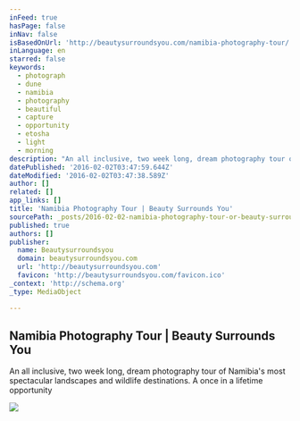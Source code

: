```yaml
---
inFeed: true
hasPage: false
inNav: false
isBasedOnUrl: 'http://beautysurroundsyou.com/namibia-photography-tour/'
inLanguage: en
starred: false
keywords:
  - photograph
  - dune
  - namibia
  - photography
  - beautiful
  - capture
  - opportunity
  - etosha
  - light
  - morning
description: "An all inclusive, two week long, dream photography tour of Namibia's most spectacular landscapes and wildlife destinations. A once in a lifetime opportunity"
datePublished: '2016-02-02T03:47:59.644Z'
dateModified: '2016-02-02T03:47:38.589Z'
author: []
related: []
app_links: []
title: 'Namibia Photography Tour | Beauty Surrounds You'
sourcePath: _posts/2016-02-02-namibia-photography-tour-or-beauty-surrounds-you.md
published: true
authors: []
publisher:
  name: Beautysurroundsyou
  domain: beautysurroundsyou.com
  url: 'http://beautysurroundsyou.com'
  favicon: 'http://beautysurroundsyou.com/favicon.ico'
_context: 'http://schema.org'
_type: MediaObject

---
```

<article style=""><h1>Namibia Photography Tour | Beauty Surrounds You</h1><p>An all inclusive, two week long, dream photography tour of Namibia's most spectacular landscapes and wildlife destinations. A once in a lifetime opportunity</p><img src="https://s3-us-west-2.amazonaws.com/the-grid-img/p/2395db833ea8120b09db45c85de275cbbd070509.jpg" /></article>